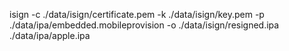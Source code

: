isign -c ./data/isign/certificate.pem -k ./data/isign/key.pem -p ./data/ipa/embedded.mobileprovision -o ./data/isign/resigned.ipa ./data/ipa/apple.ipa